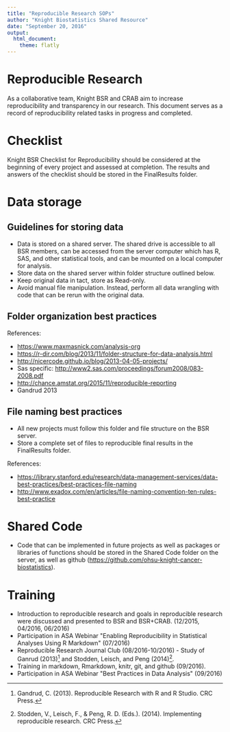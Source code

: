 ```yaml
---
title: "Reproducible Research SOPs"
author: "Knight Biostatistics Shared Resource"
date: "September 20, 2016"
output: 
  html_document: 
    theme: flatly
---
```


# Reproducible Research

As a collaborative team, Knight BSR and CRAB aim to increase reproducibility and transparency in our research. This document serves as a record of reproducibility related tasks in progress and completed.

# Checklist

Knight BSR Checklist for Reproducibility should be considered at the beginning of every project and assessed at completion. The results and answers of the checklist should be stored in the FinalResults folder.

# Data storage

## Guidelines for storing data

- Data is stored on a shared server. The shared drive is accessible to all BSR members, can be accessed from the server computer which has R, SAS, and other statistical tools, and can be mounted on a local computer for analysis.
- Store data on the shared server within folder structure outlined below.
- Keep original data in tact, store as Read-only.
- Avoid manual file manipulation. Instead, perform all data wrangling with code that can be rerun with the original data.

## Folder organization best practices

References:

- https://www.maxmasnick.com/analysis-org
- https://r-dir.com/blog/2013/11/folder-structure-for-data-analysis.html
- http://nicercode.github.io/blog/2013-04-05-projects/
- Sas specific: http://www2.sas.com/proceedings/forum2008/083-2008.pdf
- http://chance.amstat.org/2015/11/reproducible-reporting
- Gandrud 2013

## File naming best practices

- All new projects must follow this folder and file structure on the BSR server.
- Store a complete set of files to reproducible final results in the FinalResults folder.

References:

- https://library.stanford.edu/research/data-management-services/data-best-practices/best-practices-file-naming
- http://www.exadox.com/en/articles/file-naming-convention-ten-rules-best-practice

# Shared Code

- Code that can be implemented in future projects as well as packages or libraries of functions should be stored in the Shared Code folder on the server, as well as github (https://github.com/ohsu-knight-cancer-biostatistics).

# Training

- Introduction to reproducible research and goals in reproducible research were discussed and presented to BSR and BSR+CRAB. (12/2015, 04/2016, 06/2016)
- Participation in ASA Webinar "Enabling Reproducibility in Statistical Analyses Using R Markdown" (07/2016)
- Reproducible Research Journal Club (08/2016-10/2016) - Study of Ganrud (2013)[^gr1] and Stodden, Leisch, and Peng (2014)[^slp].
- Training in markdown, Rmarkdown, knitr, git, and github (09/2016).
- Participation in ASA Webinar "Best Practices in Data Analysis" (09/2016)


[^gr1]: Gandrud, C. (2013). Reproducible Research with R and R Studio. CRC Press.
[^slp]: Stodden, V., Leisch, F., & Peng, R. D. (Eds.). (2014). Implementing reproducible research. CRC Press.



